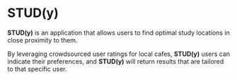 # STUD(y)

**STUD(y)** is an application that allows users to find optimal study locations in close proximity to them.

By leveraging crowdsourced user ratings for local cafes, **STUD(y)** users can indicate their preferences,
and **STUD(y)** will return results that are tailored to that specific user.
